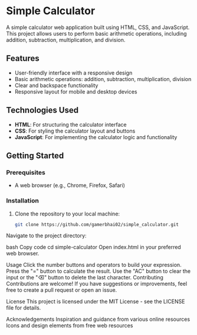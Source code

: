 # Simple Calculator

A simple calculator web application built using HTML, CSS, and JavaScript. This project allows users to perform basic arithmetic operations, including addition, subtraction, multiplication, and division.

## Features

- User-friendly interface with a responsive design
- Basic arithmetic operations: addition, subtraction, multiplication, division
- Clear and backspace functionality
- Responsive layout for mobile and desktop devices

## Technologies Used

- **HTML**: For structuring the calculator interface
- **CSS**: For styling the calculator layout and buttons
- **JavaScript**: For implementing the calculator logic and functionality

## Getting Started

### Prerequisites

- A web browser (e.g., Chrome, Firefox, Safari)

### Installation

1. Clone the repository to your local machine:

   ```bash
   git clone https://github.com/gamerbhai02/simple_calculator.git
Navigate to the project directory:

bash
Copy code
cd simple-calculator
Open index.html in your preferred web browser.

Usage
Click the number buttons and operators to build your expression.
Press the "=" button to calculate the result.
Use the "AC" button to clear the input or the "⌫" button to delete the last character.
Contributing
Contributions are welcome! If you have suggestions or improvements, feel free to create a pull request or open an issue.

License
This project is licensed under the MIT License - see the LICENSE file for details.

Acknowledgements
Inspiration and guidance from various online resources
Icons and design elements from free web resources

